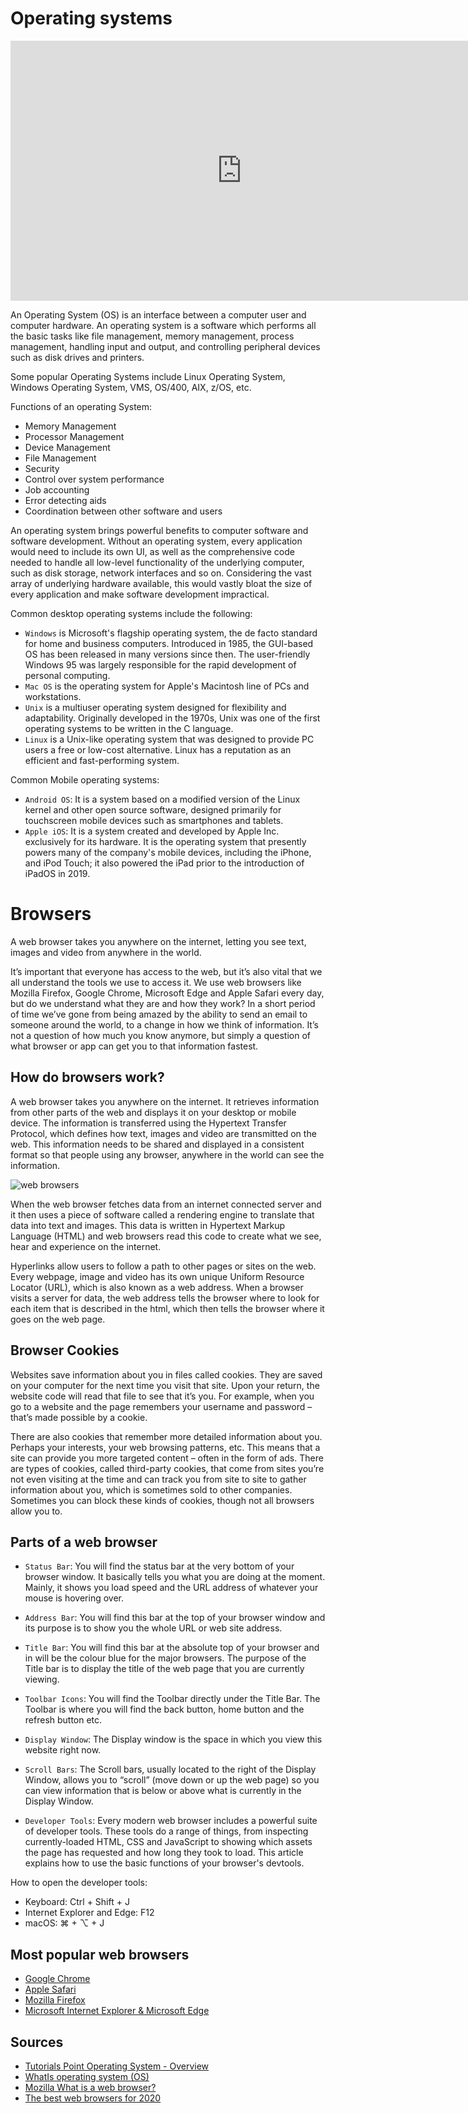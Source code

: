 # Operating systems

<iframe width="740" height="416" src="https://www.youtube.com/embed/RhHMgkUdhdk" frameborder="0" allow="accelerometer; autoplay; encrypted-media; gyroscope; picture-in-picture" allowfullscreen></iframe>

An Operating System (OS) is an interface between a computer user and computer hardware. An operating system is a software which performs all the basic tasks like file management, memory management, process management, handling input and output, and controlling peripheral devices such as disk drives and printers.

Some popular Operating Systems include Linux Operating System, Windows Operating System, VMS, OS/400, AIX, z/OS, etc.

Functions of an operating System:

* Memory Management
* Processor Management
* Device Management
* File Management
* Security
* Control over system performance
* Job accounting
* Error detecting aids
* Coordination between other software and users

An operating system brings powerful benefits to computer software and software development. Without an operating system, every application would need to include its own UI, as well as the comprehensive code needed to handle all low-level functionality of the underlying computer, such as disk storage, network interfaces and so on. Considering the vast array of underlying hardware available, this would vastly bloat the size of every application and make software development impractical.

Common desktop operating systems include the following:

* `Windows` is Microsoft's flagship operating system, the de facto standard for home and business computers. Introduced in 1985, the GUI-based OS has been released in many versions since then. The user-friendly Windows 95 was largely responsible for the rapid development of personal computing.
* `Mac OS` is the operating system for Apple's Macintosh line of PCs and workstations.
* `Unix` is a multiuser operating system designed for flexibility and adaptability. Originally developed in the 1970s, Unix was one of the first operating systems to be written in the C language.
* `Linux` is a Unix-like operating system that was designed to provide PC users a free or low-cost alternative. Linux has a reputation as an efficient and fast-performing system.

Common Mobile operating systems:

* `Android OS`: It is a system based on a modified version of the Linux kernel and other open source software, designed primarily for touchscreen mobile devices such as smartphones and tablets.
* `Apple iOS`: It is a system created and developed by Apple Inc. exclusively for its hardware. It is the operating system that presently powers many of the company's mobile devices, including the iPhone, and iPod Touch; it also powered the iPad prior to the introduction of iPadOS in 2019.

# Browsers

A web browser takes you anywhere on the internet, letting you see text, images and video from anywhere in the world.

It’s important that everyone has access to the web, but it’s also vital that we all understand the tools we use to access it. We use web browsers like Mozilla Firefox, Google Chrome, Microsoft Edge and Apple Safari every day, but do we understand what they are and how they work? In a short period of time we’ve gone from being amazed by the ability to send an email to someone around the world, to a change in how we think of information. It’s not a question of how much you know anymore, but simply a question of what browser or app can get you to that information fastest.

## How do browsers work?

A web browser takes you anywhere on the internet. It retrieves information from other parts of the web and displays it on your desktop or mobile device. The information is transferred using the Hypertext Transfer Protocol, which defines how text, images and video are transmitted on the web. This information needs to be shared and displayed in a consistent format so that people using any browser, anywhere in the world can see the information.

![web browsers](https://technumero.com/wp-content/uploads/2014/09/Most-Popular-Web-Browsers-in-the-World.png)

When the web browser fetches data from an internet connected server and it then uses a piece of software called a rendering engine to translate that data into text and images. This data is written in Hypertext Markup Language (HTML) and web browsers read this code to create what we see, hear and experience on the internet.


Hyperlinks allow users to follow a path to other pages or sites on the web. Every webpage, image and video has its own unique Uniform Resource Locator (URL), which is also known as a web address. When a browser visits a server for data, the web address tells the browser where to look for each item that is described in the html, which then tells the browser where it goes on the web page.

## Browser Cookies

Websites save information about you in files called cookies. They are saved on your computer for the next time you visit that site. Upon your return, the website code will read that file to see that it’s you. For example, when you go to a website and the page remembers your username and password – that’s made possible by a cookie.

There are also cookies that remember more detailed information about you. Perhaps your interests, your web browsing patterns, etc. This means that a site can provide you more targeted content – often in the form of ads. There are types of cookies, called third-party cookies, that come from sites you’re not even visiting at the time and can track you from site to site to gather information about you, which is sometimes sold to other companies. Sometimes you can block these kinds of cookies, though not all browsers allow you to.

## Parts of a web browser

* `Status Bar`:
You will find the status bar at the very bottom of your browser window.  It basically tells you what you are doing at the moment. Mainly, it shows you load speed and the URL address of whatever your mouse is hovering over.

* `Address Bar`:
You will find this bar at the top of your browser window and its purpose is to show you the whole URL or web site address.

* `Title Bar`:
You will find this bar at the absolute top of your browser and in will be the colour blue for the major browsers.  The purpose of the Title bar is to display the title of the web page that you are currently viewing.

* `Toolbar Icons`:
You will find the Toolbar directly under the Title Bar.  The Toolbar is where you will find the back button, home button and the refresh button etc.

* `Display Window`:
The Display window is the space in which you view this website right now.

* `Scroll Bars`:
The Scroll bars, usually located to the right of the Display Window, allows you to “scroll” (move down or up the web page) so you can view information that is below or above what is currently in the Display Window.

* `Developer Tools`:
Every modern web browser includes a powerful suite of developer tools. These tools do a range of things, from inspecting currently-loaded HTML, CSS and JavaScript to showing which assets the page has requested and how long they took to load. This article explains how to use the basic functions of your browser's devtools.

How to open the developer tools:

* Keyboard: Ctrl + Shift + J
* Internet Explorer and Edge: F12
* macOS: ⌘ + ⌥ + J

## Most popular web browsers

* [Google Chrome](https://www.google.com/chrome/)
* [Apple Safari](https://www.apple.com/safari/)
* [Mozilla Firefox](https://www.mozilla.org/en-US/firefox/)
* [Microsoft Internet Explorer & Microsoft Edge](https://www.microsoft.com/en-us/edge)


## Sources

* [Tutorials Point Operating System - Overview](https://www.tutorialspoint.com/operating_system/os_overview.htm)
* [WhatIs operating system (OS)](https://whatis.techtarget.com/definition/operating-system-OS)
* [Mozilla What is a web browser?](https://www.mozilla.org/en-US/firefox/browsers/what-is-a-browser/)
* [The best web browsers for 2020](https://www.techadvisor.co.uk/test-centre/software/best-web-browsers-3635255/)
